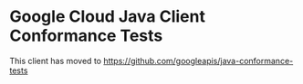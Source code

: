 # Google Cloud Java Client Conformance Tests

This client has moved to https://github.com/googleapis/java-conformance-tests
